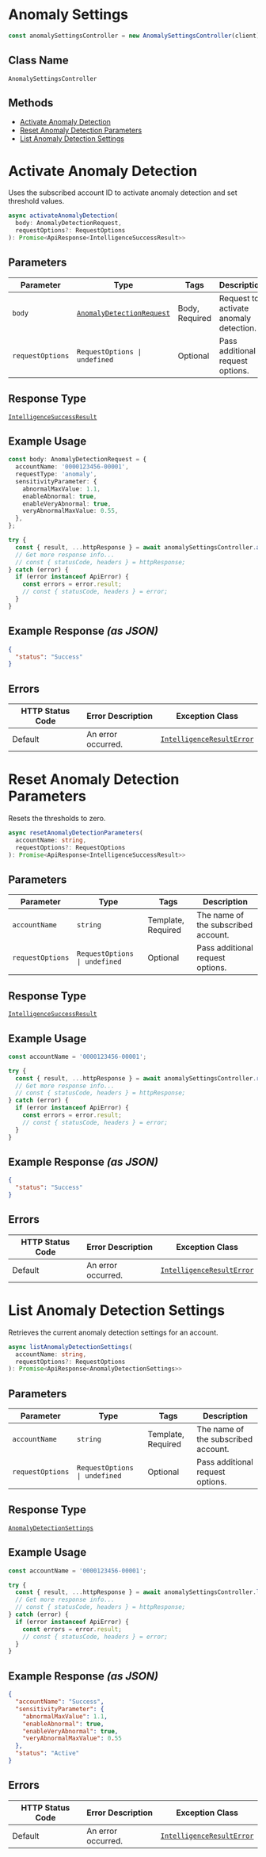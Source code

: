 # Anomaly Settings

```ts
const anomalySettingsController = new AnomalySettingsController(client);
```

## Class Name

`AnomalySettingsController`

## Methods

* [Activate Anomaly Detection](../../doc/controllers/anomaly-settings.md#activate-anomaly-detection)
* [Reset Anomaly Detection Parameters](../../doc/controllers/anomaly-settings.md#reset-anomaly-detection-parameters)
* [List Anomaly Detection Settings](../../doc/controllers/anomaly-settings.md#list-anomaly-detection-settings)


# Activate Anomaly Detection

Uses the subscribed account ID to activate anomaly detection and set threshold values.

```ts
async activateAnomalyDetection(
  body: AnomalyDetectionRequest,
  requestOptions?: RequestOptions
): Promise<ApiResponse<IntelligenceSuccessResult>>
```

## Parameters

| Parameter | Type | Tags | Description |
|  --- | --- | --- | --- |
| `body` | [`AnomalyDetectionRequest`](../../doc/models/anomaly-detection-request.md) | Body, Required | Request to activate anomaly detection. |
| `requestOptions` | `RequestOptions \| undefined` | Optional | Pass additional request options. |

## Response Type

[`IntelligenceSuccessResult`](../../doc/models/intelligence-success-result.md)

## Example Usage

```ts
const body: AnomalyDetectionRequest = {
  accountName: '0000123456-00001',
  requestType: 'anomaly',
  sensitivityParameter: {
    abnormalMaxValue: 1.1,
    enableAbnormal: true,
    enableVeryAbnormal: true,
    veryAbnormalMaxValue: 0.55,
  },
};

try {
  const { result, ...httpResponse } = await anomalySettingsController.activateAnomalyDetection(body);
  // Get more response info...
  // const { statusCode, headers } = httpResponse;
} catch (error) {
  if (error instanceof ApiError) {
    const errors = error.result;
    // const { statusCode, headers } = error;
  }
}
```

## Example Response *(as JSON)*

```json
{
  "status": "Success"
}
```

## Errors

| HTTP Status Code | Error Description | Exception Class |
|  --- | --- | --- |
| Default | An error occurred. | [`IntelligenceResultError`](../../doc/models/intelligence-result-error.md) |


# Reset Anomaly Detection Parameters

Resets the thresholds to zero.

```ts
async resetAnomalyDetectionParameters(
  accountName: string,
  requestOptions?: RequestOptions
): Promise<ApiResponse<IntelligenceSuccessResult>>
```

## Parameters

| Parameter | Type | Tags | Description |
|  --- | --- | --- | --- |
| `accountName` | `string` | Template, Required | The name of the subscribed account. |
| `requestOptions` | `RequestOptions \| undefined` | Optional | Pass additional request options. |

## Response Type

[`IntelligenceSuccessResult`](../../doc/models/intelligence-success-result.md)

## Example Usage

```ts
const accountName = '0000123456-00001';

try {
  const { result, ...httpResponse } = await anomalySettingsController.resetAnomalyDetectionParameters(accountName);
  // Get more response info...
  // const { statusCode, headers } = httpResponse;
} catch (error) {
  if (error instanceof ApiError) {
    const errors = error.result;
    // const { statusCode, headers } = error;
  }
}
```

## Example Response *(as JSON)*

```json
{
  "status": "Success"
}
```

## Errors

| HTTP Status Code | Error Description | Exception Class |
|  --- | --- | --- |
| Default | An error occurred. | [`IntelligenceResultError`](../../doc/models/intelligence-result-error.md) |


# List Anomaly Detection Settings

Retrieves the current anomaly detection settings for an account.

```ts
async listAnomalyDetectionSettings(
  accountName: string,
  requestOptions?: RequestOptions
): Promise<ApiResponse<AnomalyDetectionSettings>>
```

## Parameters

| Parameter | Type | Tags | Description |
|  --- | --- | --- | --- |
| `accountName` | `string` | Template, Required | The name of the subscribed account. |
| `requestOptions` | `RequestOptions \| undefined` | Optional | Pass additional request options. |

## Response Type

[`AnomalyDetectionSettings`](../../doc/models/anomaly-detection-settings.md)

## Example Usage

```ts
const accountName = '0000123456-00001';

try {
  const { result, ...httpResponse } = await anomalySettingsController.listAnomalyDetectionSettings(accountName);
  // Get more response info...
  // const { statusCode, headers } = httpResponse;
} catch (error) {
  if (error instanceof ApiError) {
    const errors = error.result;
    // const { statusCode, headers } = error;
  }
}
```

## Example Response *(as JSON)*

```json
{
  "accountName": "Success",
  "sensitivityParameter": {
    "abnormalMaxValue": 1.1,
    "enableAbnormal": true,
    "enableVeryAbnormal": true,
    "veryAbnormalMaxValue": 0.55
  },
  "status": "Active"
}
```

## Errors

| HTTP Status Code | Error Description | Exception Class |
|  --- | --- | --- |
| Default | An error occurred. | [`IntelligenceResultError`](../../doc/models/intelligence-result-error.md) |

